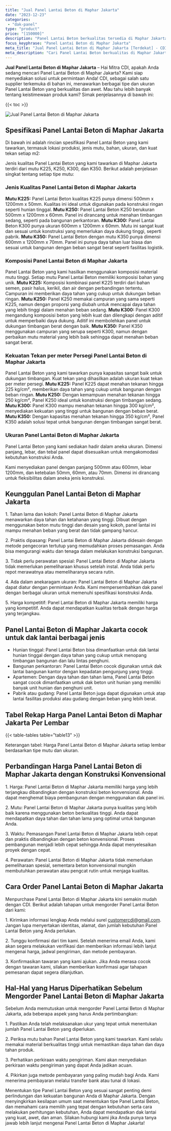 ```yaml
---
title: "Jual Panel Lantai Beton di Maphar Jakarta"
date: "2023-12-23"
categories:
 - "dak-panel"
type: "product"
price: "[150000]"
description: "Panel Lantai Beton berkualitas tersedia di Maphar Jakarta. Solusi ideal untuk proyek konstruksi dengan kualitas unggul, Panel Lantai Beton memberikan ketahanan optimal untuk lantai dak. Konsultasi gratis."
focus_keyphrase: "Panel Lantai Beton di Maphar Jakarta"
meta_title: "Jual Panel Lantai Beton di Maphar Jakarta [Terdekat] - CDI"
meta_description: "Cari Panel Lantai Beton berkualitas di Maphar Jakarta?. Tersedia Panel Lantai Beton premium untuk proyek konstruksi. Penawaran spesial hanya di sini."
---
```


**Jual Panel Lantai Beton di Maphar Jakarta** – Hai Mitra CDI, apakah Anda sedang mencari Panel Lantai Beton di Maphar Jakarta? Kami siap menyediakan solusi untuk permintaan Anda! CDI, sebagai salah satu supplier terkemuka di bahan ini, menawarkan berbagai tipe dan ukuran Panel Lantai Beton yang berkualitas dan awet. Mau tahu lebih banyak tentang keistimewaan produk kami? Simak penjelasannya di bawah ini:

{{< toc >}}

![Jual Panel Lantai Beton di Maphar Jakarta](/images/dak-panel/dak-panel-23.jpg)

## Spesifikasi Panel Lantai Beton di Maphar Jakarta

Di bawah ini adalah rincian spesifikasi Panel Lantai Beton yang kami tawarkan, termasuk lokasi produksi, jenis mutu, bahan, ukuran, dan kuat tekan setiap m2:

Jenis kualitas Panel Lantai Beton yang kami tawarkan di Maphar Jakarta terdiri dari mutu K225, K250, K300, dan K350. Berikut adalah penjelasan singkat tentang setiap tipe mutu:

### Jenis Kualitas Panel Lantai Beton di Maphar Jakarta

**Mutu K225:** Panel Lantai Beton kualitas K225 punya dimensi 500mm x 1200mm x 50mm. Kualitas ini ideal untuk digunakan pada konstruksi ringan seperti hunian tinggal.
**Mutu K250:** Panel Lantai Beton K250 berukuran 500mm x 1200mm x 60mm. Panel ini dirancang untuk menahan timbangan sedang, seperti pada bangunan perkantoran.
**Mutu K300:** Panel Lantai Beton K300 punya ukuran 600mm x 1200mm x 60mm. Mutu ini sangat kuat dan sesuai untuk konstruksi yang memerlukan daya dukung tinggi, seperti pabrik.
**Mutu K350:** Panel Lantai Beton dengan mutu K350 punya dimensi 600mm x 1200mm x 70mm. Panel ini punya daya tahan luar biasa dan sesuai untuk bangunan dengan beban sangat berat seperti fasilitas logistik.

### Komposisi Panel Lantai Beton di Maphar Jakarta

Panel Lantai Beton yang kami hasilkan menggunakan komposisi material mutu tinggi. Setiap mutu Panel Lantai Beton memiliki komposisi bahan yang unik.
**Mutu K225:** Komposisi kombinasi panel K225 terdiri dari bahan semen, pasir halus, kerikil, dan air dengan perbandingan tertentu. Campuran ini memberikan daya tahan yang cukup untuk dukungan beban ringan.
**Mutu K250:** Panel K250 memakai campuran yang sama seperti K225, namun dengan proporsi yang diubah untuk mencapai daya tahan yang lebih tinggi dalam menahan beban sedang.
**Mutu K300:** Panel K300 mengandung komposisi beton yang lebih kuat dan dilengkapi dengan aditif untuk memperbaiki daya dukung. Aditif ini membolehkan panel untuk dukungan timbangan berat dengan baik.
**Mutu K350:** Panel K350 menggunakan campuran yang serupa seperti K300, namun dengan perbaikan mutu material yang lebih baik sehingga dapat menahan beban sangat berat.

### Kekuatan Tekan per meter Persegi Panel Lantai Beton di Maphar Jakarta

Panel Lantai Beton yang kami tawarkan punya kapasitas sangat baik untuk dukungan timbangan. Kuat tekan yang dihasilkan adalah ukuran kuat tekan per meter persegi.
**Mutu K225:** Panel K225 dapat menahan tekanan hingga 225 kg/cm², memberikan daya tahan yang cukup untuk bangunan dengan beban ringan.
**Mutu K250:** Dengan kemampuan menahan tekanan hingga 250 kg/cm², Panel K250 ideal untuk konstruksi dengan timbangan sedang.
**Mutu K300:** Panel K300 mampu menahan tekanan hingga 300 kg/cm², menyediakan kekuatan yang tinggi untuk bangunan dengan beban berat.
**Mutu K350:** Dengan kapasitas menahan tekanan hingga 350 kg/cm², Panel K350 adalah solusi tepat untuk bangunan dengan timbangan sangat berat.

### Ukuran Panel Lantai Beton di Maphar Jakarta

Panel Lantai Beton yang kami sediakan hadir dalam aneka ukuran. Dimensi panjang, lebar, dan tebal panel dapat disesuaikan untuk mengakomodasi kebutuhan konstruksi Anda.

Kami menyediakan panel dengan panjang 500mm atau 600mm, lebar 1200mm, dan ketebalan 50mm, 60mm, atau 70mm. Dimensi ini dirancang untuk fleksibilitas dalam aneka jenis konstruksi.

## Keunggulan Panel Lantai Beton di Maphar Jakarta

1\.  Tahan lama dan kokoh: Panel Lantai Beton di Maphar Jakarta menawarkan daya tahan dan ketahanan yang tinggi. Dibuat dengan menggunakan beton mutu tinggi dan desain yang kokoh, panel lantai ini mampu menahan beban yang berat dan tidak gampang hancur.

2\.  Praktis dipasang: Panel Lantai Beton di Maphar Jakarta didesain dengan metode pengecoran tertutup yang memudahkan proses pemasangan. Anda bisa mengurangi waktu dan tenaga dalam melakukan konstruksi bangunan.

3\.  Tidak perlu perawatan spesial: Panel Lantai Beton di Maphar Jakarta tidak memerlukan pemeliharaan khusus setelah instal. Anda tidak perlu repot merawatnya atau memeliharanya secara rutin.

4\.  Ada dalam anekaragam ukuran: Panel Lantai Beton di Maphar Jakarta dapat diatur dengan permintaan Anda. Kami mempersembahkan dak panel dengan berbagai ukuran untuk memenuhi spesifikasi konstruksi Anda.

5\.  Harga kompetitif: Panel Lantai Beton di Maphar Jakarta memiliki harga yang kompetitif. Anda dapat mendapatkan kualitas terbaik dengan harga yang terjangkau.

## Panel Lantai Beton di Maphar Jakarta cocok untuk dak lantai berbagai jenis

*   Hunian tinggal: Panel Lantai Beton bisa dimanfaatkan untuk dak lantai hunian tinggal dengan daya tahan yang cukup untuk menopang timbangan bangunan dan lalu lintas penghuni.
*   Bangunan perkantoran: Panel Lantai Beton cocok digunakan untuk dak lantai bangunan kantor dengan kepadatan pengunjung yang tinggi.
*   Apartemen: Dengan daya tahan dan tahan lama, Panel Lantai Beton sangat cocok dimanfaatkan untuk dak beton unit hunian yang memiliki banyak unit hunian dan penghuni unit.
*   Pabrik atau gudang: Panel Lantai Beton juga dapat digunakan untuk atap lantai fasilitas produksi atau gudang dengan beban yang lebih berat.

## Tabel Rekap Harga Panel Lantai Beton di Maphar Jakarta Per Lembar

{{< table-tables table="table13" >}}

Keterangan tabel: Harga Panel Lantai Beton di Maphar Jakarta setiap lembar berdasarkan tipe mutu dan ukuran.

## Perbandingan Harga Panel Lantai Beton di Maphar Jakarta dengan Konstruksi Konvensional

1\.  Harga: Panel Lantai Beton di Maphar Jakarta memiliki harga yang lebih terjangkau dibandingkan dengan konstruksi beton konvensional. Anda dapat menghemat biaya pembangunan dengan menggunakan dak panel ini.

2\.  Mutu: Panel Lantai Beton di Maphar Jakarta punya kualitas yang lebih baik karena menggunakan beton berkualitas tinggi. Anda dapat mendapatkan daya tahan dan tahan lama yang optimal untuk bangunan Anda.

3\.  Waktu: Pemasangan Panel Lantai Beton di Maphar Jakarta lebih cepat dan praktis dibandingkan dengan beton konvensional. Proses pembangunan menjadi lebih cepat sehingga Anda dapat menyelesaikan proyek dengan cepat.

4\.  Perawatan: Panel Lantai Beton di Maphar Jakarta tidak memerlukan pemeliharaan spesial, sementara beton konvensional mungkin membutuhkan perawatan atau pengcat rutin untuk menjaga kualitas.

## Cara Order Panel Lantai Beton di Maphar Jakarta

Menpurchase Panel Lantai Beton di Maphar Jakarta kini semakin mudah dengan CDI. Berikut adalah tahapan untuk mengorder Panel Lantai Beton dari kami:

1\.  Kirimkan informasi lengkap Anda melalui surel customercdi@gmail.com. Jangan lupa menyertakan identitas, alamat, dan jumlah kebutuhan Panel Lantai Beton yang Anda perlukan.

2\.  Tunggu konfirmasi dari tim kami. Setelah menerima email Anda, kami akan segera melakukan verifikasi dan memberikan informasi lebih lanjut mengenai harga, jadwal pengiriman, dan metode pembayaran.

3\.  Konfirmasikan tawaran yang kami ajukan. Jika Anda merasa cocok dengan tawaran kami, silakan memberikan konfirmasi agar tahapan pemesanan dapat segera dilanjutkan.

## Hal-Hal yang Harus Diperhatikan Sebelum Mengorder Panel Lantai Beton di Maphar Jakarta

Sebelum Anda memutuskan untuk mengorder Panel Lantai Beton di Maphar Jakarta, ada beberapa aspek yang harus Anda pertimbangkan:

1\.  Pastikan Anda telah melaksanakan ukur yang tepat untuk menentukan jumlah Panel Lantai Beton yang diperlukan.

2\.  Periksa mutu bahan Panel Lantai Beton yang kami tawarkan. Kami selalu memakai material berkualitas tinggi untuk memastikan daya tahan dan daya tahan produk.

3\.  Perhatikan perkiraan waktu pengiriman. Kami akan menyediakan perkiraan waktu pengiriman yang dapat Anda jadikan acuan.

4\.  Pikirkan juga metode pembayaran yang paling mudah bagi Anda. Kami menerima pembayaran melalui transfer bank atau tunai di lokasi.

Menentukan tipe Panel Lantai Beton yang sesuai sangat penting demi perlindungan dan kekuatan bangunan Anda di Maphar Jakarta. Dengan menyingkirkan kesilapan umum saat menentukan tipe Panel Lantai Beton, dan memahami cara memilih yang tepat dengan kebutuhan serta cara melakukan perhitungan kebutuhan, Anda dapat mendapatkan dak lantai yang kuat, awet, dan aman. Silakan hubungi kami jika Anda punya tanya jawab lebih lanjut mengenai Panel Lantai Beton di Maphar Jakarta!